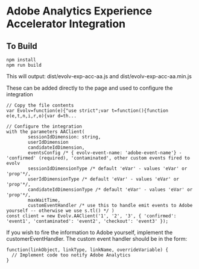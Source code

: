 # Adobe Analytics Experience Accelerator Integration

## To Build
```
npm install
npm run build
```

This will output:
dist/evolv-exp-acc-aa.js and dist/evolv-exp-acc-aa.min.js

These can be added directly to the page and used to configure the integration

```
// Copy the file contents
var Evolv=function(e){"use strict";var t=function(){function e(e,t,n,i,r,o){var d=th...

// Configure the integration 
with the parameters AAClient( 
        sessionIdDimension: string,
        userIdDimension
        candidateIdDimension,
        eventsConfig /* { evolv-event-name: 'adobe-event-name'} - 'confirmed' (required), 'contaminated', other custom events fired to evolv
        sessionIdDimensionType /* default 'eVar' - values 'eVar' or 'prop'*/,
        userIdDimensionType /* default 'eVar' - values 'eVar' or 'prop'*/,
        candidateIdDimensionType /* default 'eVar' - values 'eVar' or 'prop'*/,
        maxWaitTime,
        customEventHandler /* use this to handle emit events to Adobe yourself -- otherwise we use s.tl() */ )
const client = new Evolv.AAClient('1', '2', '3', { 'confirmed': 'event1', 'contaminated': 'event2', 'checkout': 'event3' });                     
```

If you wish to fire the information to Adobe yourself, implement the customerEventHandler.
The custom event handler should be in the form:

```
function(linkObject, linkType, linkName, overrideVariable) {
  // Implement code too notify Adobe Analytics
}
```
